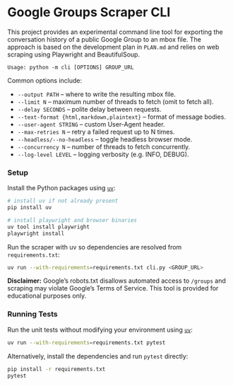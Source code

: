 # Google Groups Scraper CLI

This project provides an experimental command line tool for exporting the
conversation history of a public Google Group to an mbox file. The approach is
based on the development plan in `PLAN.md` and relies on web scraping using
Playwright and BeautifulSoup.

```
Usage: python -m cli [OPTIONS] GROUP_URL
```

Common options include:

- `--output PATH` – where to write the resulting mbox file.
- `--limit N` – maximum number of threads to fetch (omit to fetch all).
- `--delay SECONDS` – polite delay between requests.
- `--text-format {html,markdown,plaintext}` – format of message bodies.
- `--user-agent STRING` – custom User-Agent header.
- `--max-retries N` – retry a failed request up to N times.
- `--headless/--no-headless` – toggle headless browser mode.
- `--concurrency N` – number of threads to fetch concurrently.
- `--log-level LEVEL` – logging verbosity (e.g. INFO, DEBUG).

### Setup

Install the Python packages using [`uv`](https://github.com/astral-sh/uv):

```bash
# install uv if not already present
pip install uv

# install playwright and browser binaries
uv tool install playwright
playwright install
```

Run the scraper with uv so dependencies are resolved from `requirements.txt`:

```bash
uv run --with-requirements=requirements.txt cli.py <GROUP_URL>
```

**Disclaimer:** Google’s robots.txt disallows automated access to `/groups` and
scraping may violate Google’s Terms of Service. This tool is provided for
educational purposes only.

### Running Tests

Run the unit tests without modifying your environment using
[`uv`](https://github.com/astral-sh/uv):

```bash
uv run --with-requirements=requirements.txt pytest
```

Alternatively, install the dependencies and run `pytest` directly:

```bash
pip install -r requirements.txt
pytest
```
